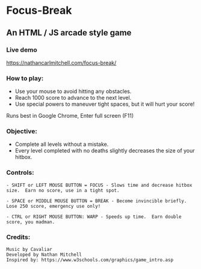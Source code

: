 # Focus-Break

## An HTML / JS arcade style game

### Live demo
https://nathancarlmitchell.com/focus-break/

### How to play:
 - Use your mouse to avoid hitting any obstacles. <br>
 - Reach 1000 score to advance to the next level. <br>
 - Use special powers to maneuver tight spaces, but it will hurt your score!<br>

Runs best in Google Chrome, Enter full screen (F11)

### Objective:

 - Complete all levels without a mistake. <br>
 - Every level completed with no deaths slightly decreases the size of your hitbox.

### Controls:

	- SHIFT or LEFT MOUSE BUTTON = FOCUS - Slows time and decrease hitbox size.  Earn no score, use in a tight spot.
	
	- SPACE or MIDDLE MOUSE BUTTON = BREAK - Become invincible briefly.  Lose 250 score, emergency use only!
	
	- CTRL or RIGHT MOUSE BUTTON: WARP - Speeds up time.  Earn double score, you madman.

### Credits:

	Music by Cavaliar
	Developed by Nathan Mitchell
	Inspired by: https://www.w3schools.com/graphics/game_intro.asp

